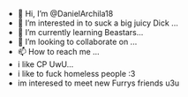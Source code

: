 - 👋 Hi, I’m @DanielArchila18
- 👀 I’m interested in to suck a big juicy Dick ...
- 🌱 I’m currently learning Beastars...
- 💞️ I’m looking to collaborate on ...
- 📫 How to reach me ...
- i like CP UwU...
- i like to fuck homeless people :3
- im interesed to meet new Furrys friends u3u

<!---
DanielArchila18/DanielArchila18 is a ✨ special ✨ repository because its `README.md` (this file) appears on your GitHub profile.
You can click the Preview link to take a look at your changes.
--->
